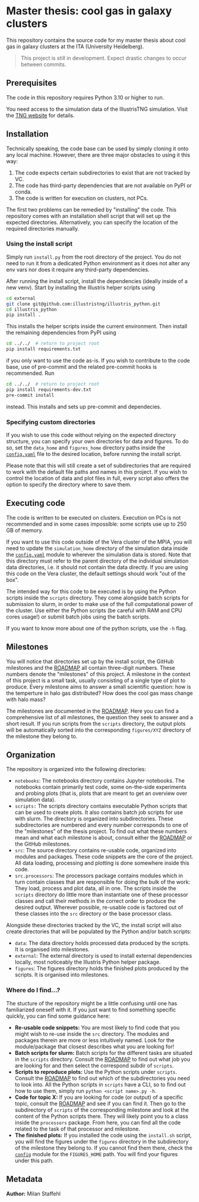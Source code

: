 # Master thesis: cool gas in galaxy clusters

This repository contains the source code for my master thesis about cool gas in
galaxy clusters at the ITA (University Heidelberg).

> This project is still in development. Expect drastic changes to occur
> between commits.

## Prerequisites

The code in this repository requires Python 3.10 or higher to run.

You need access to the simulation data of the IllustrisTNG simulation.
Visit the [TNG website](https://www.tng-project.org/) for details.


## Installation

Technically speaking, the code base can be used by simply cloning it onto any
local machine. However, there are three major obstacles to using it this way:

1. The code expects certain subdirectories to exist that are not tracked by VC.
2. The code has third-party dependencies that are not available on PyPI or conda.
3. The code is written for execution on clusters, not PCs. 

The first two problems can be remedied by "installing" the code. This repository
comes with an installation shell script that will set up the expected directories. 
Alternatively, you can specify the location of the required directories manually.

### Using the install script

Simply run `install.py` from the root directory of the project. You do not need
to run it from a dedicated Python environment as it does not alter any env vars
nor does it require any third-party dependencies.

After running the install script, install the dependencies (ideally inside of a
new venv). Start by installing the Illustris helper scripts using

```bash
cd external
git clone git@github.com:illustristng/illustris_python.git
cd illustris_python
pip install .
```

This installs the helper scripts inside the current environment. Then install 
the remaining dependencies from PyPI using

```bash
cd ../../  # return to project root
pip install requirements.txt
```

if you only want to use the code as-is. If you wish to contribute to the code
base, use of pre-commit and the related pre-commit hooks is recommended. Run

```bash
cd ../../  # return to project root
pip install requirements-dev.txt
pre-commit install
```

instead. This installs and sets up pre-commit and dependecies. 

### Specifying custom directories

If you wish to use this code without relying on the expected directory structure,
you can specify your own directories for data and figures. To do so, set the
`data_home` and `figures_home` directory paths inside the 
[`config.yaml`](./config.yaml) file to the desired location, before running the
install script.

Please note that this will still create a set of subdirectories that are 
required to work with the default file paths and names in this project. If you
wish to control the location of data and plot files in full, every script also
offers the option to specify the directory where to save them.


## Executing code

The code is written to be executed on clusters. Execution on PCs is not
recommended and in some cases impossible: some scripts use up to 250 GB of 
memory. 

If you want to use this code outside of the Vera cluster of the MPIA, you will
need to update the `simulation_home` directory of the simulation data inside 
the [`config.yaml`](./config.yaml) module to wherever the simulation data is 
stored. Note that this directory must refer to the parent directory of the
individual simulation data directories, i.e. it should not contain the data
directly. If you are using this code on the Vera cluster, the default settings 
should work "out of the box".

The intended way for this code to be executed is by using the Python scripts
inside the `scripts` directory. They come alongside batch scripts for submission
to slurm, in order to make use of the full computational power of the cluster.
Use either the Python scripts (be careful with RAM and CPU cores usage!) or 
submit batch jobs using the batch scripts.

If you want to know more about one of the python scripts, use the `-h` flag.


## Milestones

You will notice that directories set up by the install script, the GitHub
milestones and the [ROADMAP](./ROADMAP.md) all contain three-digit numbers.
These numbers denote the "milestones" of this project. A milestone in the 
context of this project is a small task, usually consisting of a single type of 
plot to produce. Every milestone aims to answer a small scientific question: 
how is the temperture in halo gas distributed? How does the cool gas mass change
with halo mass? 

The milestones are documented in the [ROADMAP](./ROADMAP.md). Here you can find
a comprehensive list of all milestones, the question they seek to answer and a
short result. If you run scripts from the `scripts` directory, the output plots
will be automatically sorted into the corresponding `figures/XYZ` directory of
the milestone they belong to. 


## Organization

The repository is organized into the following directories:

- `notebooks`: The notebooks directory contains Jupyter notebooks. The notebooks
  contain primarily test code, some on-the-side experiments and probing plots
  (that is, plots that are meant to get an overview over simulation data).
- `scripts:` The scripts directory contains executable Python scripts that
  can be used to create plots. It also contains batch job scripts for use with
  slurm. The directory is organized into subdirectories. These subdirectories 
  are numbered and every number corresponds to one of the "milestones" of the 
  thesis project. To find out what these numbers mean and what each milestone 
  is about, consult either the [ROADMAP](./ROADMAP.md) or the GitHub milestones. 
- `src`: The source directory contains re-usable code, organized into modules
  and packages. These code snippets are the core of the project. All data
  loading, processing and plotting is done somewhere inside this code.
- `src.processors`: The processors package contains modules which in turn
  contain classes that are responsible for doing the bulk of the work: They
  load, process and plot data, all in one. The scripts inside the `scripts`
  directory do little more than instantiate one of these processor classes and
  call their methods in the correct order to produce the desired output.
  Wherever possible, re-usable code is factored out of these classes into the 
  `src` directory or the base processor class.

Alongside these directories tracked by the VC, the install script will also
create directories that will be populated by the Python and/or batch scripts:

- `data`: The data directory holds processed data produced by the scripts. It
  is organised into milestones.
- `external`: The external directory is used to install external dependencies
  locally, most noticeably the Illustris Python helper package.
- `figures`: The figures directory holds the finished plots produced by the
  scripts. It is organised into milestones.

### Where do I find...?

The stucture of the repository might be a little confusing until one has 
familiarized oneself with it. If you just want to find something specific 
quickly, you can find some guidance here:

- **Re-usable code snippets:** You are most likely to find code that you might 
  wish to re-use inside the `src` directory. The modules and packages therein 
  are more or less intuitively named. Look for the module/package that closest 
  describes what you are looking for!
- **Batch scripts for slurm:** Batch scripts for the different tasks are 
  situated in the `scripts` directory. Consult the [ROADMAP](./ROADMAP.md) to
  find out what job you are looking for and then select the correspond subdir
  of `scripts`. 
- **Scripts to reproduce plots:** Use the Python scripts under `scripts`.
  Consult the [ROADMAP](./ROADMAP.md) to find out which of the subdirectories
  you need to look into. All the Python scripts in `scripts` have a CLI, so
  to find out how to use them, simply run `python <script name>.py -h`.
- **Code for topic X:** If you are looking for code (or output) of a specific
  topic, consult the [ROADMAP](./ROADMAP.md) and see if you can find it. Then
  go to the subdirectory of `scripts` of the corresponding milestone and look
  at the content of the Python scripts there. They will likely point you to a
  class inside the `processors` package. From here, you can find all the code
  related to the task of that processor and milestone.
- **The finished plots:** If you installed the code using the `install.sh`
  script, you will find the figures under the `figures` directory in the
  subdirectory of the milestone they belong to. If you cannot find them there,
  check the [`config`](./src/config.py) module for the `FIGURES_HOME` path.
  You will find your figures under this path.


## Metadata

**Author:** Milan Staffehl
